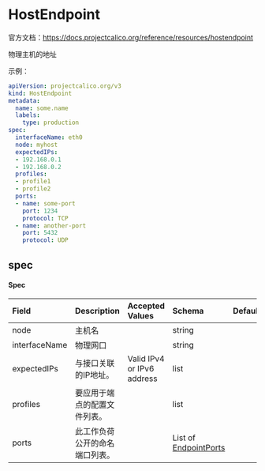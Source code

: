 # HostEndpoint

官方文档：https://docs.projectcalico.org/reference/resources/hostendpoint

物理主机的地址

示例：

```yaml
apiVersion: projectcalico.org/v3
kind: HostEndpoint
metadata:
  name: some.name
  labels:
    type: production
spec:
  interfaceName: eth0
  node: myhost
  expectedIPs:
  - 192.168.0.1
  - 192.168.0.2
  profiles:
  - profile1
  - profile2
  ports:
  - name: some-port
    port: 1234
    protocol: TCP
  - name: another-port
    port: 5432
    protocol: UDP
```



## spec

#### Spec

| Field         | Description                    | Accepted Values            | Schema                                                       | Default |
| :------------ | :----------------------------- | :------------------------- | :----------------------------------------------------------- | :------ |
| node          | 主机名                         |                            | string                                                       |         |
| interfaceName | 物理网口                       |                            | string                                                       |         |
| expectedIPs   | 与接口关联的IP地址。           | Valid IPv4 or IPv6 address | list                                                         |         |
| profiles      | 要应用于端点的配置文件列表。   |                            | list                                                         |         |
| ports         | 此工作负荷公开的命名端口列表。 |                            | List of [EndpointPorts](https://docs.projectcalico.org/reference/resources/hostendpoint#endpointport) |         |